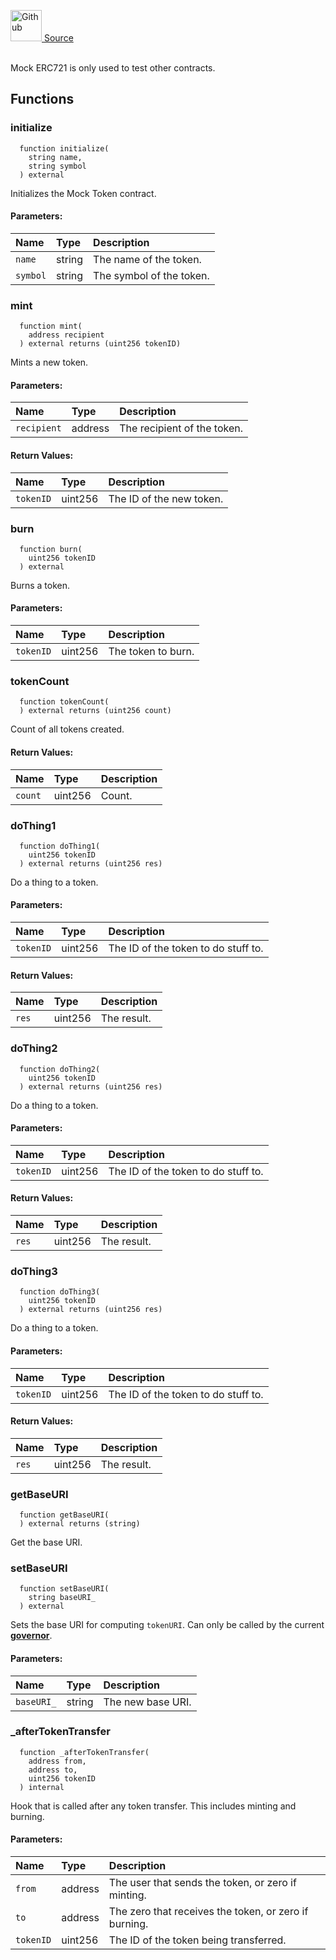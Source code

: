 <a href="https://github.com/solace-fi/solace-core/blob/main/contracts/mocks/MockERC721Initializable.sol"><img src="/img/github.svg" alt="Github" width="50px"/> Source</a><br/><br/>

Mock ERC721 is only used to test other contracts.


## Functions
### initialize
```solidity
  function initialize(
    string name,
    string symbol
  ) external
```
Initializes the Mock Token contract.


#### Parameters:
| Name | Type | Description                                                          |
| :--- | :--- | :------------------------------------------------------------------- |
| `name` | string | The name of the token. |
| `symbol` | string | The symbol of the token. |

### mint
```solidity
  function mint(
    address recipient
  ) external returns (uint256 tokenID)
```
Mints a new token.


#### Parameters:
| Name | Type | Description                                                          |
| :--- | :--- | :------------------------------------------------------------------- |
| `recipient` | address | The recipient of the token. |

#### Return Values:
| Name                           | Type          | Description                                                                  |
| :----------------------------- | :------------ | :--------------------------------------------------------------------------- |
| `tokenID` | uint256 | The ID of the new token. |

### burn
```solidity
  function burn(
    uint256 tokenID
  ) external
```
Burns a token.


#### Parameters:
| Name | Type | Description                                                          |
| :--- | :--- | :------------------------------------------------------------------- |
| `tokenID` | uint256 | The token to burn. |

### tokenCount
```solidity
  function tokenCount(
  ) external returns (uint256 count)
```
Count of all tokens created.



#### Return Values:
| Name                           | Type          | Description                                                                  |
| :----------------------------- | :------------ | :--------------------------------------------------------------------------- |
| `count` | uint256 | Count. |

### doThing1
```solidity
  function doThing1(
    uint256 tokenID
  ) external returns (uint256 res)
```
Do a thing to a token.


#### Parameters:
| Name | Type | Description                                                          |
| :--- | :--- | :------------------------------------------------------------------- |
| `tokenID` | uint256 | The ID of the token to do stuff to. |

#### Return Values:
| Name                           | Type          | Description                                                                  |
| :----------------------------- | :------------ | :--------------------------------------------------------------------------- |
| `res` | uint256 | The result. |

### doThing2
```solidity
  function doThing2(
    uint256 tokenID
  ) external returns (uint256 res)
```
Do a thing to a token.


#### Parameters:
| Name | Type | Description                                                          |
| :--- | :--- | :------------------------------------------------------------------- |
| `tokenID` | uint256 | The ID of the token to do stuff to. |

#### Return Values:
| Name                           | Type          | Description                                                                  |
| :----------------------------- | :------------ | :--------------------------------------------------------------------------- |
| `res` | uint256 | The result. |

### doThing3
```solidity
  function doThing3(
    uint256 tokenID
  ) external returns (uint256 res)
```
Do a thing to a token.


#### Parameters:
| Name | Type | Description                                                          |
| :--- | :--- | :------------------------------------------------------------------- |
| `tokenID` | uint256 | The ID of the token to do stuff to. |

#### Return Values:
| Name                           | Type          | Description                                                                  |
| :----------------------------- | :------------ | :--------------------------------------------------------------------------- |
| `res` | uint256 | The result. |

### getBaseURI
```solidity
  function getBaseURI(
  ) external returns (string)
```
Get the base URI.



### setBaseURI
```solidity
  function setBaseURI(
    string baseURI_
  ) external
```
Sets the base URI for computing `tokenURI`.
Can only be called by the current [**governor**](/docs/protocol/governance).


#### Parameters:
| Name | Type | Description                                                          |
| :--- | :--- | :------------------------------------------------------------------- |
| `baseURI_` | string | The new base URI. |

### _afterTokenTransfer
```solidity
  function _afterTokenTransfer(
    address from,
    address to,
    uint256 tokenID
  ) internal
```
Hook that is called after any token transfer. This includes minting and burning.


#### Parameters:
| Name | Type | Description                                                          |
| :--- | :--- | :------------------------------------------------------------------- |
| `from` | address | The user that sends the token, or zero if minting. |
| `to` | address | The zero that receives the token, or zero if burning. |
| `tokenID` | uint256 | The ID of the token being transferred. |


